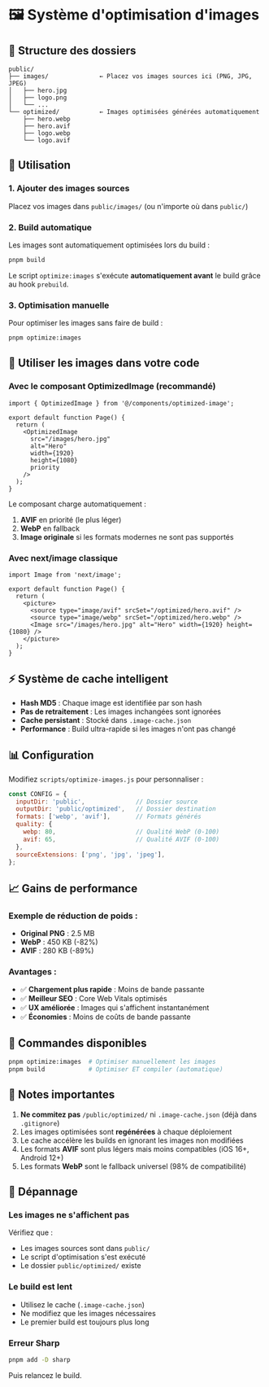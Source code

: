 # 🖼️ Système d'optimisation d'images

## 📁 Structure des dossiers

```
public/
├── images/              ← Placez vos images sources ici (PNG, JPG, JPEG)
│   ├── hero.jpg
│   ├── logo.png
│   └── ...
└── optimized/           ← Images optimisées générées automatiquement
    ├── hero.webp
    ├── hero.avif
    ├── logo.webp
    └── logo.avif
```

## 🚀 Utilisation

### 1. Ajouter des images sources

Placez vos images dans `public/images/` (ou n'importe où dans `public/`)

### 2. Build automatique

Les images sont automatiquement optimisées lors du build :

```bash
pnpm build
```

Le script `optimize:images` s'exécute **automatiquement avant** le build grâce au hook `prebuild`.

### 3. Optimisation manuelle

Pour optimiser les images sans faire de build :

```bash
pnpm optimize:images
```

## 🎨 Utiliser les images dans votre code

### Avec le composant OptimizedImage (recommandé)

```tsx
import { OptimizedImage } from '@/components/optimized-image';

export default function Page() {
  return (
    <OptimizedImage
      src="/images/hero.jpg"
      alt="Hero"
      width={1920}
      height={1080}
      priority
    />
  );
}
```

Le composant charge automatiquement :
1. **AVIF** en priorité (le plus léger)
2. **WebP** en fallback
3. **Image originale** si les formats modernes ne sont pas supportés

### Avec next/image classique

```tsx
import Image from 'next/image';

export default function Page() {
  return (
    <picture>
      <source type="image/avif" srcSet="/optimized/hero.avif" />
      <source type="image/webp" srcSet="/optimized/hero.webp" />
      <Image src="/images/hero.jpg" alt="Hero" width={1920} height={1080} />
    </picture>
  );
}
```

## ⚡ Système de cache intelligent

- **Hash MD5** : Chaque image est identifiée par son hash
- **Pas de retraitement** : Les images inchangées sont ignorées
- **Cache persistant** : Stocké dans `.image-cache.json`
- **Performance** : Build ultra-rapide si les images n'ont pas changé

## 📊 Configuration

Modifiez `scripts/optimize-images.js` pour personnaliser :

```javascript
const CONFIG = {
  inputDir: 'public',              // Dossier source
  outputDir: 'public/optimized',   // Dossier destination
  formats: ['webp', 'avif'],       // Formats générés
  quality: {
    webp: 80,                      // Qualité WebP (0-100)
    avif: 65,                      // Qualité AVIF (0-100)
  },
  sourceExtensions: ['png', 'jpg', 'jpeg'],
};
```

## 📈 Gains de performance

### Exemple de réduction de poids :

- **Original PNG** : 2.5 MB
- **WebP** : 450 KB (-82%)
- **AVIF** : 280 KB (-89%)

### Avantages :

- ✅ **Chargement plus rapide** : Moins de bande passante
- ✅ **Meilleur SEO** : Core Web Vitals optimisés
- ✅ **UX améliorée** : Images qui s'affichent instantanément
- ✅ **Économies** : Moins de coûts de bande passante

## 🔧 Commandes disponibles

```bash
pnpm optimize:images  # Optimiser manuellement les images
pnpm build            # Optimiser ET compiler (automatique)
```

## 📝 Notes importantes

1. **Ne commitez pas** `/public/optimized/` ni `.image-cache.json` (déjà dans `.gitignore`)
2. Les images optimisées sont **regénérées** à chaque déploiement
3. Le cache accélère les builds en ignorant les images non modifiées
4. Les formats **AVIF** sont plus légers mais moins compatibles (iOS 16+, Android 12+)
5. Les formats **WebP** sont le fallback universel (98% de compatibilité)

## 🐛 Dépannage

### Les images ne s'affichent pas

Vérifiez que :
- Les images sources sont dans `public/`
- Le script d'optimisation s'est exécuté
- Le dossier `public/optimized/` existe

### Le build est lent

- Utilisez le cache (`.image-cache.json`)
- Ne modifiez que les images nécessaires
- Le premier build est toujours plus long

### Erreur Sharp

```bash
pnpm add -D sharp
```

Puis relancez le build.
